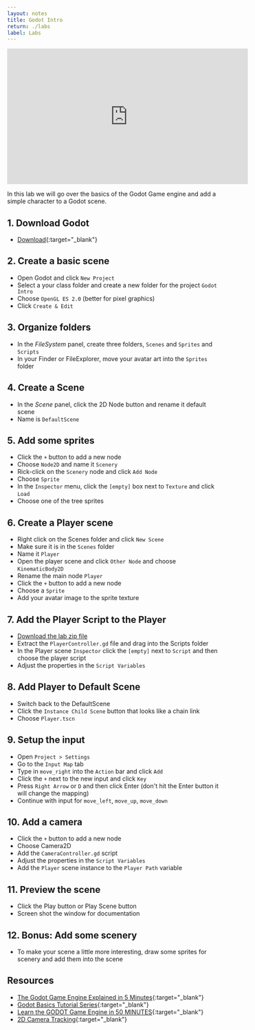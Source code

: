 ```yaml
---
layout: notes
title: Godot Intro
return: ./labs
label: Labs
---
```


<iframe width="560" height="315" src="https://www.youtube.com/embed/K_0DMqfsAs4?rel=0" frameborder="0" allowfullscreen></iframe>

In this lab we will go over the basics of the Godot Game engine and add a simple character to a Godot scene.

## 1. Download Godot
- [Download](https://godotengine.org/download/){:target="_blank"}

## 2. Create a basic scene
- Open Godot and click `New Project`
- Select a your class folder and create a new folder for the project `Godot Intro`
- Choose `OpenGL ES 2.0` (better for pixel graphics)
- Click `Create & Edit`

## 3. Organize folders
- In the *FileSystem* panel, create three folders, `Scenes` and `Sprites` and `Scripts`
- In your Finder or FileExplorer, move your avatar art into the `Sprites` folder

## 4. Create a Scene
- In the *Scene* panel, click the 2D Node button and rename it default scene
- Name is `DefaultScene`

## 5. Add some sprites
- Click the `+` button to add a new node
- Choose `Node2D` and name it `Scenery`
- Rick-click on the `Scenery` node and click `Add Node`
- Choose `Sprite`
- In the `Inspector` menu, click the `[empty]` box next to `Texture` and click `Load`
- Choose one of the tree sprites

## 6. Create a Player scene
- Right click on the Scenes folder and click `New Scene`
- Make sure it is in the `Scenes` folder
- Name it `Player`
- Open the player scene and click `Other Node` and choose `KinematicBody2D`
- Rename the main node `Player`
- Click the `+` button to add a new node
- Choose a `Sprite`
- Add your avatar image to the sprite texture

## 7. Add the Player Script to the Player
- [Download the lab zip file](0-2_Godot_Intro.zip)
- Extract the `PlayerController.gd` file and drag into the Scripts folder
- In the Player scene `Inspector` click the `[empty]` next to `Script` and then choose the player script
- Adjust the properties in the `Script Variables`

## 8. Add Player to Default Scene
- Switch back to the DefaultScene
- Click the `Instance Child Scene` button that looks like a chain link
- Choose `Player.tscn`

## 9. Setup the input
- Open `Project > Settings`
- Go to the `Input Map` tab
- Type in `move_right` into the `Action` bar and click `Add`
- Click the `+` next to the new input and click `Key`
- Press `Right Arrow` or `D` and then click Enter (don't hit the Enter button it will change the mapping)
- Continue with input for `move_left`, `move_up`, `move_down`

## 10. Add a camera
- Click the `+` button to add a new node
- Choose Camera2D
- Add the `CameraController.gd` script
- Adjust the properties in the `Script Variables`
- Add the `Player` scene instance to the `Player Path` variable

## 11. Preview the scene
- Click the Play button or Play Scene button
- Screen shot the window for documentation

## 12. Bonus: Add some scenery
- To make your scene a little more interesting, draw some sprites for scenery and add them into the scene

## Resources
- [The Godot Game Engine Explained in 5 Minutes](https://www.youtube.com/watch?v=KjX5llYZ5eQ){:target="_blank"}
- [Godot Basics Tutorial Series](https://www.youtube.com/playlist?list=PLJ690cxlZTgIsmdEhFufnB7O6KWoMS8M6){:target="_blank"}
- [Learn the GODOT Game Engine in 50 MINUTES](https://www.youtube.com/watch?v=QftpPI5iYrY){:target="_blank"}
- [2D Camera Tracking](https://www.youtube.com/watch?v=AJq5jrAo4EY){:target="_blank"}